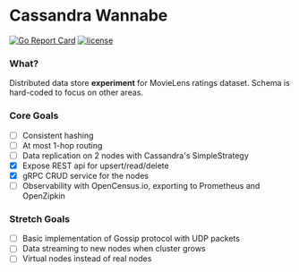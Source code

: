 Cassandra Wannabe
=======
[![Go Report Card](https://goreportcard.com/badge/github.com/freddygv/cassandra-wannabe)](https://goreportcard.com/report/github.com/freddygv/cassandra-wannabe) 
[![license](https://img.shields.io/github/license/mashape/apistatus.svg)](https://github.com/freddygv/cassandra-wannabe/blob/master/LICENSE)

### What?
Distributed data store **experiment** for MovieLens ratings dataset. Schema is hard-coded to focus on other areas.

### Core Goals
- [ ] Consistent hashing 
- [ ] At most 1-hop routing
- [ ] Data replication on 2 nodes with Cassandra's SimpleStrategy
- [x] Expose REST api for upsert/read/delete
- [x] gRPC CRUD service for the nodes
- [ ] Observability with OpenCensus.io, exporting to Prometheus and OpenZipkin

### Stretch Goals
- [ ] Basic implementation of Gossip protocol with UDP packets
- [ ] Data streaming to new nodes when cluster grows
- [ ] Virtual nodes instead of real nodes
